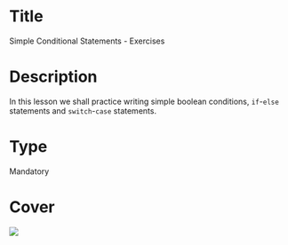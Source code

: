 # Title
Simple Conditional Statements - Exercises

# Description
In this lesson we shall practice writing simple boolean conditions, `if`-`else` statements and `switch`-`case` statements.

# Type
Mandatory

# Cover
![](img/lesson-cover.png)
